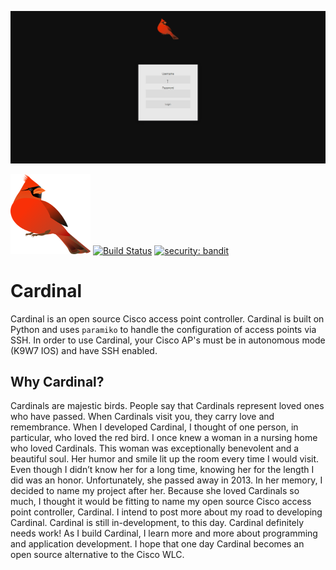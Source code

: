![](webapp/cardinal/static/img/Cardinal.gif)

![](webapp/cardinal/static/img/cardinalmain.png)
[![Build Status](https://api.travis-ci.org/cardinal-dev/Cardinal.svg?branch=master)](https://travis-ci.org/cardinal-dev/Cardinal)
[![security: bandit](https://img.shields.io/badge/security-bandit-yellow.svg)](https://github.com/PyCQA/bandit)

<h1>Cardinal</h1>

Cardinal is an open source Cisco access point controller. Cardinal is built on Python and uses `paramiko` to handle the configuration of access points via SSH. In order to use Cardinal, your Cisco AP's must be in autonomous mode (K9W7 IOS) and have SSH enabled. 

<h2>Why Cardinal?</h2>
Cardinals are majestic birds. People say that Cardinals represent loved ones who have passed. When Cardinals visit you, they carry love and remembrance. When I developed Cardinal, I thought of one person, in particular, who loved the red bird. I once knew a woman in a nursing home who loved Cardinals. This woman was exceptionally benevolent and a beautiful soul. Her humor and smile lit up the room every time I would visit. Even though I didn’t know her for a long time, knowing her for the length I did was an honor. Unfortunately, she passed away in 2013.
In her memory, I decided to name my project after her. Because she loved Cardinals so much, I thought it would be fitting to name my open source Cisco access point controller, Cardinal. I intend to post more about my road to developing Cardinal. Cardinal is still in-development, to this day. Cardinal definitely needs work! As I build Cardinal, I learn more and more about programming and application development. I hope that one day Cardinal becomes an open source alternative to the Cisco WLC.<br>
<br>
